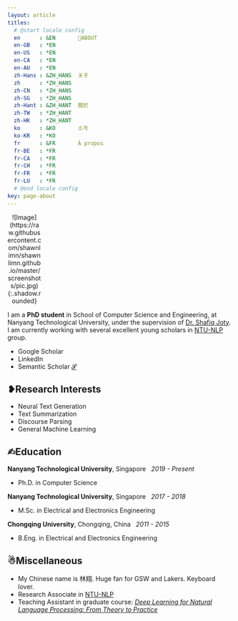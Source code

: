 ```yaml
---
layout: article
titles:
  # @start locale config
  en      : &EN       🤳ABOUT
  en-GB   : *EN
  en-US   : *EN
  en-CA   : *EN
  en-AU   : *EN
  zh-Hans : &ZH_HANS  关于
  zh      : *ZH_HANS
  zh-CN   : *ZH_HANS
  zh-SG   : *ZH_HANS
  zh-Hant : &ZH_HANT  關於
  zh-TW   : *ZH_HANT
  zh-HK   : *ZH_HANT
  ko      : &KO       소개
  ko-KR   : *KO
  fr      : &FR       À propos
  fr-BE   : *FR
  fr-CA   : *FR
  fr-CH   : *FR
  fr-FR   : *FR
  fr-LU   : *FR
  # @end locale config
key: page-about
---
```


<!-- ![Image](https://lh6.googleusercontent.com/kVoHERvCqHV7Afe9krSKgAjjJAf6p4A5X0Tj1zMBqxJlJKLasUp6FQbTYozWD-0nCGvO_-uFJ3EAxnLbv0Gbk5u3puJo3kn_ZU1KVwWuw733iBVhZIE=w472){:.circle.border.shadow} -->

<div style="width:15%; margin:1 auto;" align="center" markdown="1">
![Image](https://raw.githubusercontent.com/shawnlimn/shawnlimn.github.io/master/screenshots/pic.jpg){:.shadow.rounded}
</div>

I am a **PhD student** in School of Computer Science and Engineering, at Nanyang Technological University, under the supervision of [Dr. Shafiq Joty](https://raihanjoty.github.io). I am currently working with several excellent young scholars in [NTU-NLP](https://ntunlpsg.github.io/#about) group.
<!-- 
<a href="https://scholar.google.com/citations?user=R4ZlMwIAAAAJ&hl=en&oi=sra"><i class="fab fa-google"></i></a>
&nbsp;<a href="https://www.linkedin.com/in/xiang-lin-090620159/?originalSubdomain=sg"><i class="fab fa-linkedin-in"></i></a> -->

- Google Scholar <a href="https://scholar.google.com/citations?user=R4ZlMwIAAAAJ&hl=en&oi=sra"><i class="fab fa-google"></i></a><br>
- LinkedIn <a href="https://www.linkedin.com/in/xiang-lin-090620159/?originalSubdomain=sg"><i class="fab fa-linkedin-in"></i></a><br>
- Semantic Scholar [𝓢](https://www.semanticscholar.org/author/Xiang-Lin/144366156)<br>


## ❥Research Interests
- Neural Text Generation
- Text Summarization
- Discourse Parsing
- General Machine Learning


## ✍︎Education
**Nanyang Technological University**, Singapore &nbsp;&nbsp;*2019 - Present*
- Ph.D. in Computer Science 

**Nanyang Technological University**, Singapore &nbsp;&nbsp;*2017 - 2018*    
- M.Sc. in Electrical and Electronics Engineering

**Chongqing University**, Chongqing, China &nbsp;&nbsp;*2011 - 2015*
- B.Eng. in Electrical and Electronics Engineering


## ☃︎Miscellaneous
- My Chinese name is 林翔. Huge fan for GSW and Lakers. Keyboard lover.
- Research Associate in [NTU-NLP](https://ntunlpsg.github.io/#about)
- Teaching Assistant in graduate course: [*Deep Learning for Natural Language Processing: From Theory to Practice*](https://ntunlpsg.github.io/ce7455_deep-nlp-20/)



